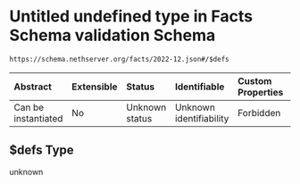 # Untitled undefined type in Facts Schema validation Schema

```txt
https://schema.nethserver.org/facts/2022-12.json#/$defs
```



| Abstract            | Extensible | Status         | Identifiable            | Custom Properties | Additional Properties | Access Restrictions | Defined In                                                  |
| :------------------ | :--------- | :------------- | :---------------------- | :---------------- | :-------------------- | :------------------ | :---------------------------------------------------------- |
| Can be instantiated | No         | Unknown status | Unknown identifiability | Forbidden         | Allowed               | none                | [2022-12.json\*](facts/2022-12.json "open original schema") |

## $defs Type

unknown
